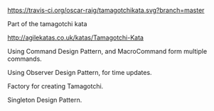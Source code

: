 
https://travis-ci.org/oscar-raig/tamagotchikata.svg?branch=master


Part of the tamagotchi kata

http://agilekatas.co.uk/katas/Tamagotchi-Kata

Using Command Design Pattern, and MacroCommand form multiple commands.

Using Observer Design Pattern, for time updates.

Factory for creating Tamagotchi.

Singleton Design Pattern.
